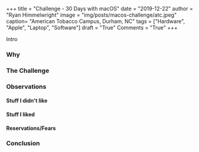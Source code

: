 +++
title  = "Challenge - 30 Days with macOS"
date   = "2019-12-22"
author = "Ryan Himmelwright"
image  = "img/posts/macos-challenge/atc.jpeg"
caption= "American Tobacco Campus, Durham, NC"
tags   = ["Hardware", "Apple", "Laptop", "Software"]
draft  = "True"
Comments = "True"
+++

Intro

<!--more-->

### Why


### The Challenge


### Observations


#### Stuff I didn't like


#### Stuff I liked


#### Reservations/Fears


### Conclusion
